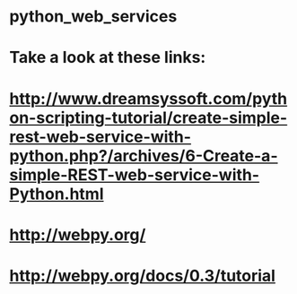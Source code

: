 # python_web_services

# Take a look at these links:
# http://www.dreamsyssoft.com/python-scripting-tutorial/create-simple-rest-web-service-with-python.php?/archives/6-Create-a-simple-REST-web-service-with-Python.html
# http://webpy.org/
# http://webpy.org/docs/0.3/tutorial
